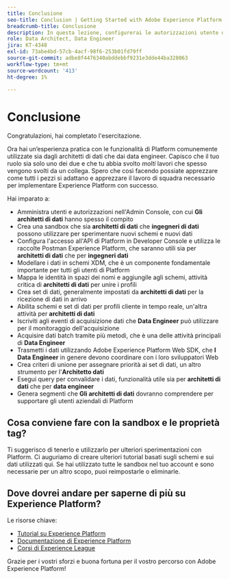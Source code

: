 ```yaml
---
title: Conclusione
seo-title: Conclusion | Getting Started with Adobe Experience Platform for Data Architects and Data Engineers
breadcrumb-title: Conclusione
description: In questa lezione, configurerai le autorizzazioni utente di Adobe Experience Platform utilizzando l’Admin Console di Adobe.
role: Data Architect, Data Engineer
jira: KT-4348
exl-id: 73abe4bd-57cb-4acf-98f6-253b01fd79ff
source-git-commit: adbe8f4476340abddebbf9231e3dde44ba328063
workflow-type: tm+mt
source-wordcount: '413'
ht-degree: 1%

---
```


# Conclusione

<!--5min-->

Congratulazioni, hai completato l&#39;esercitazione.

Ora hai un’esperienza pratica con le funzionalità di Platform comunemente utilizzate sia dagli architetti di dati che dai data engineer. Capisco che il tuo ruolo sia solo uno dei due e che tu abbia svolto _molti_ lavori che spesso vengono svolti da un collega. Spero che così facendo possiate apprezzare come tutti i pezzi si adattano e apprezzare il lavoro di squadra necessario per implementare Experience Platform con successo.

Hai imparato a:

* Amministra utenti e autorizzazioni nell&#39;Admin Console, con cui **Gli architetti di dati** hanno spesso il compito
* Crea una sandbox che sia **architetti di dati** che **ingegneri di dati** possono utilizzare per sperimentare nuovi schemi e nuovi dati
* Configura l&#39;accesso all&#39;API di Platform in Developer Console e utilizza le raccolte Postman Experience Platform, che saranno utili sia per **architetti di dati** che per **ingegneri dati**
* Modellare i dati in schemi XDM, che è un componente fondamentale importante per tutti gli utenti di Platform
* Mappa le identità in spazi dei nomi e aggiungile agli schemi, attività critica di **architetti di dati** per unire i profili
* Crea set di dati, generalmente impostati da **architetti di dati** per la ricezione di dati in arrivo
* Abilita schemi e set di dati per profili cliente in tempo reale, un&#39;altra attività per **architetti di dati**
* Iscriviti agli eventi di acquisizione dati che **Data Engineer** può utilizzare per il monitoraggio dell&#39;acquisizione
* Acquisire dati batch tramite più metodi, che è una delle attività principali di **Data Engineer**
* Trasmetti i dati utilizzando Adobe Experience Platform Web SDK, che **I Data Engineer** in genere devono coordinare con i loro sviluppatori Web
* Crea criteri di unione per assegnare priorità ai set di dati, un altro strumento per l&#39;**Architetto dati**
* Esegui query per convalidare i dati, funzionalità utile sia per **architetti di dati** che per **data engineer**
* Genera segmenti che **Gli architetti di dati** dovranno comprendere per supportare gli utenti aziendali di Platform



## Cosa conviene fare con la sandbox e le proprietà tag?

Ti suggerisco di tenerlo e utilizzarlo per ulteriori sperimentazioni con Platform. Ci auguriamo di creare ulteriori tutorial basati sugli schemi e sui dati utilizzati qui. Se hai utilizzato tutte le sandbox nel tuo account e sono necessarie per un altro scopo, puoi reimpostarle o eliminarle.

## Dove dovrei andare per saperne di più su Experience Platform?

Le risorse chiave:

* [Tutorial su Experience Platform](https://experienceleague.adobe.com/docs/platform-learn/tutorials/overview.html)
* [Documentazione di Experience Platform](https://experienceleague.adobe.com/docs/experience-platform/landing/home.html?lang=it)
* [Corsi di Experience League](https://experienceleague.adobe.com/#dashboard/learning)

Grazie per i vostri sforzi e buona fortuna per il vostro percorso con Adobe Experience Platform!

